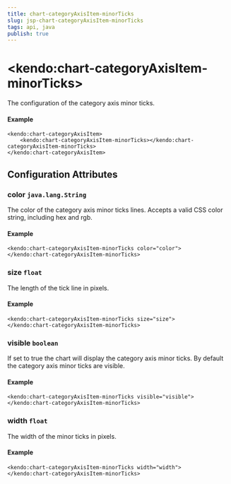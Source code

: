 ```yaml
---
title: chart-categoryAxisItem-minorTicks
slug: jsp-chart-categoryAxisItem-minorTicks
tags: api, java
publish: true
---
```


# \<kendo:chart-categoryAxisItem-minorTicks\>

The configuration of the category axis minor ticks.

#### Example
    <kendo:chart-categoryAxisItem>
        <kendo:chart-categoryAxisItem-minorTicks></kendo:chart-categoryAxisItem-minorTicks>
    </kendo:chart-categoryAxisItem>

## Configuration Attributes

### color `java.lang.String`

The color of the category axis minor ticks lines. Accepts a valid CSS color string, including hex and rgb.

#### Example
    <kendo:chart-categoryAxisItem-minorTicks color="color">
    </kendo:chart-categoryAxisItem-minorTicks>

### size `float`

The length of the tick line in pixels.

#### Example
    <kendo:chart-categoryAxisItem-minorTicks size="size">
    </kendo:chart-categoryAxisItem-minorTicks>

### visible `boolean`

If set to true the chart will display the category axis minor ticks. By default the category axis minor ticks are visible.

#### Example
    <kendo:chart-categoryAxisItem-minorTicks visible="visible">
    </kendo:chart-categoryAxisItem-minorTicks>

### width `float`

The width of the minor ticks in pixels.

#### Example
    <kendo:chart-categoryAxisItem-minorTicks width="width">
    </kendo:chart-categoryAxisItem-minorTicks>

